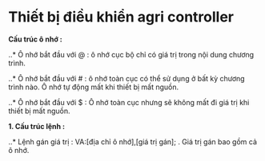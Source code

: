 # Thiết bị điều khiển agri controller

**Cấu trúc ô nhớ :** 

..* Ô nhớ bắt đầu với @ : ô nhớ cục bộ chỉ có giá trị trong nội dung chương trình.

..* Ô nhớ bắt đầu với # : ô nhớ toàn cục có thể sử dụng ở bất kỳ chương trình nào. Ô nhớ tự động mất khi thiết bị mất nguồn.

..* Ô nhớ bắt đầu với $ : Ô nhớ toàn cục nhưng sẽ không mất đi giá trị khi thiết bị mất nguồn.

**1. Cấu trúc lệnh :** 

..* Lệnh gán giá trị : VA:[địa chỉ ô nhớ],[giá trị gán]; . Giá trị gán bao gồm cả ô nhớ. 
